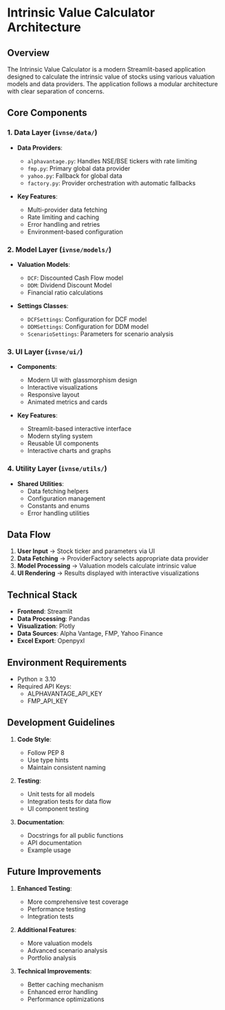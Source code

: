 # Intrinsic Value Calculator Architecture

## Overview

The Intrinsic Value Calculator is a modern Streamlit-based application designed to calculate the intrinsic value of stocks using various valuation models and data providers. The application follows a modular architecture with clear separation of concerns.

## Core Components

### 1. Data Layer (`ivnse/data/`)
- **Data Providers**:
  - `alphavantage.py`: Handles NSE/BSE tickers with rate limiting
  - `fmp.py`: Primary global data provider
  - `yahoo.py`: Fallback for global data
  - `factory.py`: Provider orchestration with automatic fallbacks

- **Key Features**:
  - Multi-provider data fetching
  - Rate limiting and caching
  - Error handling and retries
  - Environment-based configuration

### 2. Model Layer (`ivnse/models/`)
- **Valuation Models**:
  - `DCF`: Discounted Cash Flow model
  - `DDM`: Dividend Discount Model
  - Financial ratio calculations

- **Settings Classes**:
  - `DCFSettings`: Configuration for DCF model
  - `DDMSettings`: Configuration for DDM model
  - `ScenarioSettings`: Parameters for scenario analysis

### 3. UI Layer (`ivnse/ui/`)
- **Components**:
  - Modern UI with glassmorphism design
  - Interactive visualizations
  - Responsive layout
  - Animated metrics and cards

- **Key Features**:
  - Streamlit-based interactive interface
  - Modern styling system
  - Reusable UI components
  - Interactive charts and graphs

### 4. Utility Layer (`ivnse/utils/`)
- **Shared Utilities**:
  - Data fetching helpers
  - Configuration management
  - Constants and enums
  - Error handling utilities

## Data Flow

1. **User Input** → Stock ticker and parameters via UI
2. **Data Fetching** → ProviderFactory selects appropriate data provider
3. **Model Processing** → Valuation models calculate intrinsic value
4. **UI Rendering** → Results displayed with interactive visualizations

## Technical Stack

- **Frontend**: Streamlit
- **Data Processing**: Pandas
- **Visualization**: Plotly
- **Data Sources**: Alpha Vantage, FMP, Yahoo Finance
- **Excel Export**: Openpyxl

## Environment Requirements

- Python ≥ 3.10
- Required API Keys:
  - ALPHAVANTAGE_API_KEY
  - FMP_API_KEY

## Development Guidelines

1. **Code Style**:
   - Follow PEP 8
   - Use type hints
   - Maintain consistent naming

2. **Testing**:
   - Unit tests for all models
   - Integration tests for data flow
   - UI component testing

3. **Documentation**:
   - Docstrings for all public functions
   - API documentation
   - Example usage

## Future Improvements

1. **Enhanced Testing**:
   - More comprehensive test coverage
   - Performance testing
   - Integration tests

2. **Additional Features**:
   - More valuation models
   - Advanced scenario analysis
   - Portfolio analysis

3. **Technical Improvements**:
   - Better caching mechanism
   - Enhanced error handling
   - Performance optimizations
